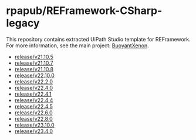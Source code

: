 # rpapub/REFramework-CSharp-legacy
This repository contains extracted UiPath Studio template for REFramework.
For more information, see the main project: [BuoyantXenon](https://github.com/rpapub/BuoyantXenon).


<!-- START OF AUTO-GENERATED CONTENT -->
- [release/v21.10.5](https://github.com/rpapub/REFramework-CSharp-legacy/tree/release/v21.10.5)
- [release/v21.10.7](https://github.com/rpapub/REFramework-CSharp-legacy/tree/release/v21.10.7)
- [release/v21.10.8](https://github.com/rpapub/REFramework-CSharp-legacy/tree/release/v21.10.8)
- [release/v22.10.0](https://github.com/rpapub/REFramework-CSharp-legacy/tree/release/v22.10.0)
- [release/v22.2.0](https://github.com/rpapub/REFramework-CSharp-legacy/tree/release/v22.2.0)
- [release/v22.4.0](https://github.com/rpapub/REFramework-CSharp-legacy/tree/release/v22.4.0)
- [release/v22.4.1](https://github.com/rpapub/REFramework-CSharp-legacy/tree/release/v22.4.1)
- [release/v22.4.4](https://github.com/rpapub/REFramework-CSharp-legacy/tree/release/v22.4.4)
- [release/v22.4.5](https://github.com/rpapub/REFramework-CSharp-legacy/tree/release/v22.4.5)
- [release/v22.6.0](https://github.com/rpapub/REFramework-CSharp-legacy/tree/release/v22.6.0)
- [release/v22.8.0](https://github.com/rpapub/REFramework-CSharp-legacy/tree/release/v22.8.0)
- [release/v23.10.0](https://github.com/rpapub/REFramework-CSharp-legacy/tree/release/v23.10.0)
- [release/v23.4.0](https://github.com/rpapub/REFramework-CSharp-legacy/tree/release/v23.4.0)

<!-- END OF AUTO-GENERATED CONTENT -->
